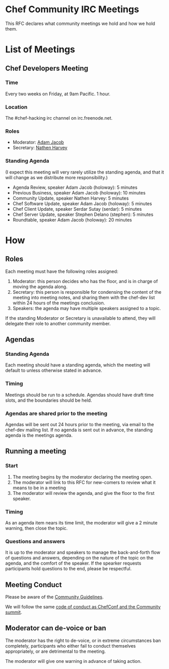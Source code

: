 # Chef Community IRC Meetings

This RFC declares what community meetings we hold and how we hold them.

# List of Meetings

## Chef Developers Meeting

### Time

Every two weeks on Friday, at 9am Pacific. 1 hour.

### Location

The #chef-hacking irc channel on irc.freenode.net.

### Roles

* Moderator: [Adam Jacob](mailto:adam@getchef.com)
* Secretary: [Nathen Harvey](mailto:nathen@getchef.com)

### Standing Agenda

(I expect this meeting will very rarely utilize the standing agenda, and that
it will change as we distribute more responsibility.)

* Agenda Review, speaker Adam Jacob (holoway): 5 minutes
* Previous Business, speaker Adam Jacob (holoway): 10 minutes
* Community Update, speaker Nathen Harvey: 5 minutes
* Chef Software Update, speaker Adam Jacob (holoway): 5 minutes
* Chef Client Update, speaker Serdar Sutay (serdar): 5 minutes
* Chef Server Update, speaker Stephen Delano (stephen): 5 minutes
* Roundtable, speaker Adam Jacob (holoway): 20 minutes

# How

## Roles

Each meeting must have the following roles assigned:

1. Moderator: this person decides who has the floor, and is in charge of moving the agenda along.
2. Secretary: this person is responsible for condensing the content of the meeting into meeting notes, and sharing them with the chef-dev list within 24 hours of the meetings conclusion.
2. Speakers: the agenda may have multiple speakers assigned to a topic.

If the standing Moderator or Secretary is unavailable to attend, they will delegate their role to another
community member.

## Agendas

### Standing Agenda

Each meeting should have a standing agenda, which the meeting will default to
unless otherwise stated in advance.

### Timing

Meetings should be run to a schedule. Agendas should have draft time slots,
and the boundaries should be held.

### Agendas are shared prior to the meeting

Agendas will be sent out 24 hours prior to the meeting, via email to the chef-dev
mailing list. If no agenda is sent out in advance, the standing agenda is the
meetings agenda.

## Running a meeting

### Start

1. The meeting begins by the moderator declaring the meeting open.
2. The moderator will link to this RFC for new-comers to review what it means to be in a meeting
3. The moderator will review the agenda, and give the floor to the first speaker.

### Timing

As an agenda item nears its time limit, the moderator will give a 2 minute warning, then close the
topic.

### Questions and answers

It is up to the moderator and speakers to manage the back-and-forth flow of questions and answers,
depending on the nature of the topic on the agenda, and the comfort of the speaker. If the spearker
requests participants hold questions to the end, please be respectful.

## Meeting Conduct

Please be aware of the [Community Guidelines](http://docs.opscode.com/community_guidelines.html).

We will follow the same [code of conduct as ChefConf and the Community summit](http://www.getchef.com/blog/chefconfcodeofconduct/#long_code_of_conduct).

## Moderator can de-voice or ban

The moderator has the right to de-voice, or in extreme circumstances ban completely, participants
who either fail to conduct themselves appropriately, or are detrimental to the meeting.

The moderator will give one warning in advance of taking action.
